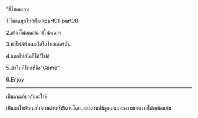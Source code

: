 วิธีโหลดเกม

1.โหลดทุกไฟล์ตั้งแต่part01-part08

2.สร้างโฟลเดอร์มา1โฟลเดอร์

3.นำไฟล์ทั้งหมดใส่ในโฟลเดอร์นั้น

4.แตกไฟล์ใดก็ได้1ไฟล์

5.เข้าไปที่ไฟล์ที่ชื่อ"Game"

6.Enjoy

------------------------------------
เป็นเกมเกี่ยวกับอะไร?

เป็นแก้ไขปริศนาไปตามด่านทั้ง5ด้านโดยแต่ละด่านก็มีลูกเล่นและความยากง่ายไม่เหมือนกัน
